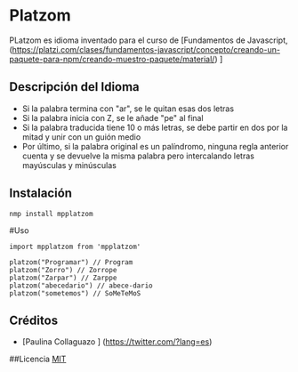 # Platzom

PLatzom es idioma inventado para el curso de [Fundamentos de Javascript,(https://platzi.com/clases/fundamentos-javascript/concepto/creando-un-paquete-para-npm/creando-muestro-paquete/material/) ]  

## Descripción del Idioma
- Si la palabra termina con "ar", se le quitan esas dos letras
- Si la palabra inicia con Z, se le añade "pe" al final
- Si la palabra traducida tiene 10 o más letras, se debe partir en dos por la mitad y unir con un guión medio
- Por último, si la palabra original es un palíndromo, ninguna regla anterior cuenta y se devuelve la misma palabra pero intercalando letras mayúsculas y minúsculas


## Instalación
```
nmp install mpplatzom
```

#Uso
```
import mpplatzom from 'mpplatzom'

platzom("Programar") // Program
platzom("Zorro") // Zorrope
platzom("Zarpar") // Zarppe
platzom("abecedario") // abece-dario
platzom("sometemos") // SoMeTeMoS
```
## Créditos
- [Paulina Collaguazo ]  (https://twitter.com/?lang=es)

##Licencia
[MIT](https://opensource.org/licenses/MIT)